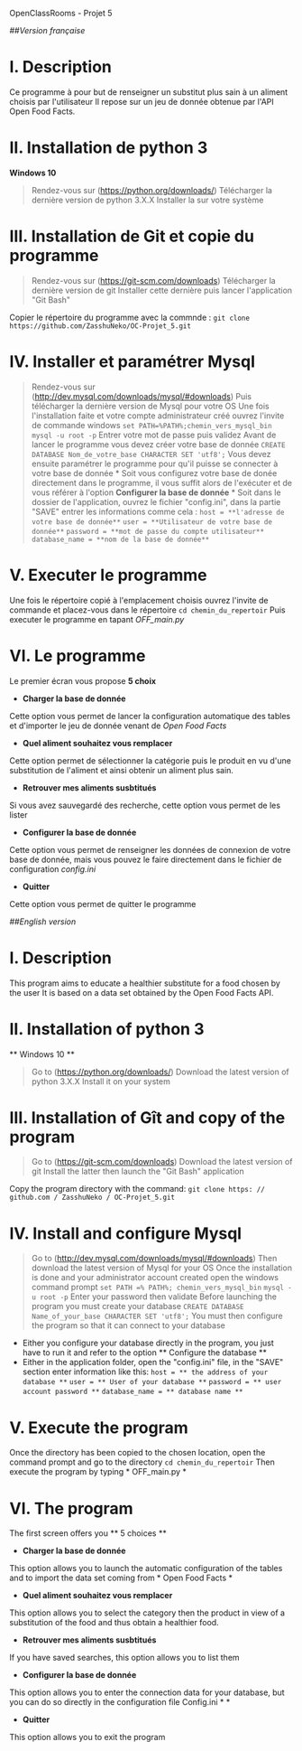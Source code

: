 OpenClassRooms - Projet 5

*##Version française*

I. Description
==============

Ce programme à pour but de renseigner un substitut plus sain à un aliment choisis par l'utilisateur
Il repose sur un jeu de donnée obtenue par l'API Open Food Facts.

II. Installation de python 3
============================

**Windows 10**
> Rendez-vous sur (https://python.org/downloads/)
> Télécharger la dernière version de python 3.X.X
> Installer la sur votre système

III. Installation de Git et copie du programme
==============================================

> Rendez-vous sur (https://git-scm.com/downloads)
> Télécharger la dernière version de git
> Installer cette dernière puis lancer l'application "Git Bash"

Copier le répertoire du programme avec la commnde : `git clone https://github.com/ZasshuNeko/OC-Projet_5.git`

IV. Installer et paramétrer Mysql
=================================

> Rendez-vous sur (http://dev.mysql.com/downloads/mysql/#downloads)
> Puis télécharger la dernière version de Mysql pour votre OS
> Une fois l'installation faite et votre compte administrateur créé ouvrez l'invite de commande windows
`set PATH=%PATH%;chemin_vers_mysql_bin`
`mysql -u root -p`
> Entrer votre mot de passe puis validez
> Avant de lancer le programme vous devez créer votre base de donnée
`CREATE DATABASE Nom_de_votre_base CHARACTER SET 'utf8';`
> Vous devez ensuite paramétrer le programme pour qu'il puisse se connecter à votre base de donnée
	* Soit vous configurez votre base de donée directement dans le programme, il vous suffit alors de l'exécuter et de vous référer à
	l'option **Configurer la base de donnée** 
	* Soit dans le dossier de l'application, ouvrez le fichier "config.ini", dans la partie "SAVE" entrer les informations comme cela :
	`host = **l'adresse de votre base de donnée**`
	`user = **Utilisateur de votre base de donnée**`
	`password = **mot de passe du compte utilisateur**`
	`database_name = **nom de la base de donnée**`

V. Executer le programme
=========================

Une fois le répertoire copié à l'emplacement choisis ouvrez l'invite de commande et placez-vous dans le répertoire
`cd chemin_du_repertoir`
Puis executer le programme en tapant *OFF_main.py*

VI. Le programme
================

Le premier écran vous propose **5 choix**

* **Charger la base de donnée**

Cette option vous permet de lancer la configuration automatique des tables et d'importer le jeu de donnée venant de *Open Food Facts*

* **Quel aliment souhaitez vous remplacer**

Cette option permet de sélectionner la catégorie puis le produit en vu d'une substitution de l'aliment et ainsi obtenir un aliment plus sain.

* **Retrouver mes aliments susbtitués**

Si vous avez sauvegardé des recherche, cette option vous permet de les lister

* **Configurer la base de donnée**

Cette option vous permet de renseigner les données de connexion de votre base de donnée, mais vous pouvez le faire directement dans le fichier de configuration
*config.ini* 

* **Quitter**

Cette option vous permet de quitter le programme



*##English version*

I. Description
==============

This program aims to educate a healthier substitute for a food chosen by the user
It is based on a data set obtained by the Open Food Facts API.

II. Installation of python 3
============================

** Windows 10 **
> Go to (https://python.org/downloads/)
> Download the latest version of python 3.X.X
> Install it on your system

III. Installation of Gît and copy of the program
================================================

> Go to (https://git-scm.com/downloads)
> Download the latest version of git
> Install the latter then launch the "Git Bash" application

Copy the program directory with the command: `git clone https: // github.com / ZasshuNeko / OC-Projet_5.git`

IV. Install and configure Mysql
================================

> Go to (http://dev.mysql.com/downloads/mysql/#downloads)
> Then download the latest version of Mysql for your OS
> Once the installation is done and your administrator account created open the windows command prompt
`set PATH =% PATH%; chemin_vers_mysql_bin`
`mysql -u root -p`
> Enter your password then validate
> Before launching the program you must create your database
`CREATE DATABASE Name_of_your_base CHARACTER SET 'utf8';`
> You must then configure the program so that it can connect to your database
* Either you configure your database directly in the program, you just have to run it and refer to
the option ** Configure the database **
* Either in the application folder, open the "config.ini" file, in the "SAVE" section enter information like this:
`host = ** the address of your database **`
`user = ** User of your database **`
`password = ** user account password **`
`database_name = ** database name **`

V. Execute the program
=========================

Once the directory has been copied to the chosen location, open the command prompt and go to the directory
`cd chemin_du_repertoir`
Then execute the program by typing * OFF_main.py *

VI. The program
================

The first screen offers you ** 5 choices **

* **Charger la base de donnée**

This option allows you to launch the automatic configuration of the tables and to import the data set coming from * Open Food Facts *

* **Quel aliment souhaitez vous remplacer**

This option allows you to select the category then the product in view of a substitution of the food and thus obtain a healthier food.

* **Retrouver mes aliments susbtitués**

If you have saved searches, this option allows you to list them

* **Configurer la base de donnée**

This option allows you to enter the connection data for your database, but you can do so directly in the configuration file
Config.ini * *

* **Quitter**

This option allows you to exit the program